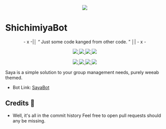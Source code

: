 <p align="center">
  <img src="https://te.legra.ph/file/d2224132104ace277a048.jpg">
</p>

# ShichimiyaBot

<p align="center">
- x -|│  “	Just some code kanged from other code. ”  │| - x -
</p>

</p>
<p align="center">
<a href="https://github.com/SuperSuslik312/ShichimiyaBot" alt="GitHub Repo"> <img src="https://img.shields.io/badge/Repo-SayaBot-red" /> </a>
<a href="https://t.me/ShichimiyaAdminBot" alt="ShichimiyaBot Link"> <img src="https://img.shields.io/badge/Bot-SayaBot-blue" /> </a>
<a href="https://www.python.org/" alt="made-with-python"> <img src="https://img.shields.io/badge/Made%20with-Python-1f425f.svg?style=flat&logo=python&color=blue" /> </a>
<a href="https://github.com/AnimeKaizoku/SaitamaRobot/blob/master/LICENSE" alt="GPLv3 license"> <img src="https://img.shields.io/badge/License-GPLv3-blue.svg" /> </a>
</p>
<p align="center">
<a href="https://paypal.me/SuperSuslik312" alt="Donate!"> <img src="https://aleen42.github.io/badges/src/paypal.svg" /> </a>
<a href="https://t.me/SuperSuslik312c" alt="Telegram!"> <img src="https://aleen42.github.io/badges/src/telegram.svg" /> </a>
<a href="https://github.com/AnimeKaizoku/SaitamaRobot/graphs/commit-activity" alt="Maintenance"> <img src="https://img.shields.io/badge/Maintained%3F-yes-green.svg" /> </a>
<a href="https://makeapullrequest.com" alt="PRs Welcome"> <img src="https://img.shields.io/badge/PRs-welcome-brightgreen.svg?style=flat-square" /> </a>
</p>



Saya is a simple solution to your group management needs, purely weeab themed.

* Bot Link:  [SayaBot](https://t.me/ShichimiyaAdminBot)

## Credits 📍
* Well, it's all in the commit history 
Feel free to open pull requests should any be missing.
